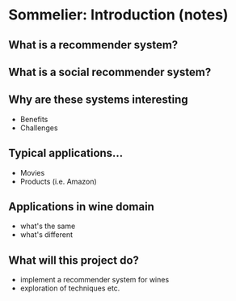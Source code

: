 # Sommelier: Introduction (notes)

## What is a recommender system?

## What is a social recommender system?

## Why are these systems interesting
  - Benefits
  - Challenges

## Typical applications...
  - Movies
  - Products (i.e. Amazon)

## Applications in wine domain
  - what's the same
  - what's different

## What will this project do?
  - implement a recommender system for wines
  - exploration of techniques etc.

